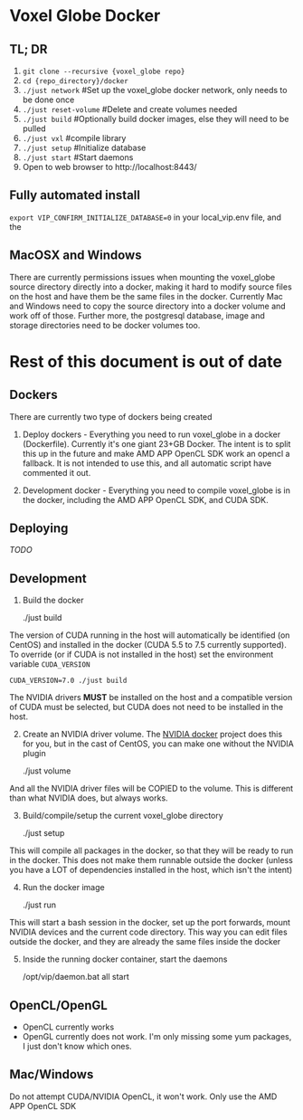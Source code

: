 # Voxel Globe Docker #

## TL; DR ##

1. `git clone --recursive {voxel_globe repo}`
2. `cd {repo_directory}/docker`
3. `./just network` #Set up the voxel_globe docker network, only needs to be done once
4. `./just reset-volume` #Delete and create volumes needed
5. `./just build` #Optionally build docker images, else they will need to be pulled
6. `./just vxl` #compile library
7. `./just setup` #Initialize database
8. `./just start` #Start daemons
9. Open to web browser to http://localhost:8443/

## Fully automated install ##

`export VIP_CONFIRM_INITIALIZE_DATABASE=0` in your local_vip.env file, and the

## MacOSX and Windows ##

There are currently permissions issues when mounting the voxel_globe source
directory directly into a docker, making it hard to modify source files on the
host and have them be the same files in the docker. Currently Mac and Windows
need to copy the source directory into a docker volume and work off of those.
Further more, the postgresql database, image and storage directories need to be
docker volumes too.

# Rest of this document is out of date #

## Dockers ##

There are currently two type of dockers being created

1. Deploy dockers - Everything you need to run voxel_globe in a docker 
(Dockerfile). Currently it's one giant 23+GB Docker. The intent is to split
this up in the future and make AMD APP OpenCL SDK work an opencl a fallback. It
is not intended to use this, and all automatic script have commented it out.

2. Development docker - Everything you need to compile voxel_globe is in the 
docker, including the AMD APP OpenCL SDK, and CUDA SDK.

## Deploying ##

*TODO*

## Development ##

1. Build the docker 

    ./just build

The version of CUDA running in the host will automatically be identified (on CentOS) and 
installed in the docker (CUDA 5.5 to 7.5 currently supported). To override (or
if CUDA is not installed in the host) set the environment variable `CUDA_VERSION`

    CUDA_VERSION=7.0 ./just build

The NVIDIA drivers **MUST** be installed on the host and a compatible version 
of CUDA must be selected, but CUDA does not need to be installed in the host.

2. Create an NVIDIA driver volume. The [NVIDIA docker](https://github.com/NVIDIA/nvidia-docker)
project does this for you, but in the cast of CentOS, you can make one without
the NVIDIA plugin

    ./just volume

And all the NVIDIA driver files will be COPIED to the volume. This is different
than what NVIDIA does, but always works.

3. Build/compile/setup the current voxel_globe directory

    ./just setup

This will compile all packages in the docker, so that they will be ready to run
in the docker. This does not make them runnable outside the docker (unless you
have a LOT of dependencies installed in the host, which isn't the intent)

4) Run the docker image

    ./just run

This will start a bash session in the docker, set up the port forwards, mount
NVIDIA devices and the current code directory. This way you can edit files
outside the docker, and they are already the same files inside the docker

5) Inside the running docker container, start the daemons

    /opt/vip/daemon.bat all start

## OpenCL/OpenGL ##

- OpenCL currently works
- OpenGL currently does not work. I'm only missing some yum packages, I just
don't know which ones.

## Mac/Windows ##

Do not attempt CUDA/NVIDIA OpenCL, it won't work. Only use the AMD APP OpenCL SDK